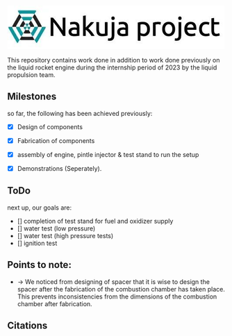 ![Alt text](./resources/images/Nakuja%20Logo.jpg?raw=true "Title")

This repository contains work done in addition to work done previously on the liquid rocket engine during the internship period of 2023 by the liquid propulsion team.

## Milestones
so far, the following has been achieved previously:
- [x] Design of components
- [x] Fabrication of components
- [x] assembly of engine, pintle injector & test stand to run the setup
- [x] Demonstrations (Seperately).


## ToDo
next up, our goals are:
- [] completion of test stand for fuel and oxidizer supply
- [] water test (low pressure)
- [] water test (high pressure tests)
- [] ignition test

## Points to note:
- -> We noticed from designing of spacer that it is wise to design the spacer after the fabrication of the combustion chamber has taken place. This prevents inconsistencies from the dimensions of the combustion chamber after fabrication.

## Citations
